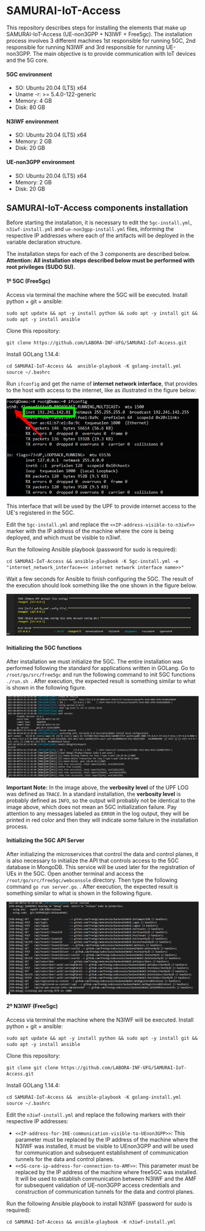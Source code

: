 # SAMURAI-IoT-Access
This repository describes steps for installing the elements that make up SAMURAI-IoT-Access (UE-non3GPP + N3IWF + Free5gc). The installation process involves 3 different machines 1st responsible for running 5GC, 2nd responsible for running N3IWF and 3rd responsible for running UE-non3GPP. The main objective is to provide communication with IoT devices and the 5G core.

#### 5GC environment
* SO: Ubuntu 20.04 (LTS) x64
* Uname -r: >= 5.4.0-122-generic
* Memory: 4 GB
* Disk: 80 GB

#### N3IWF environment
* SO: Ubuntu 20.04 (LTS) x64
* Memory: 2 GB
* Disk: 20 GB

#### UE-non3GPP environment
* SO: Ubuntu 20.04 (LTS) x64
* Memory: 2 GB
* Disk: 20 GB

## SAMURAI-IoT-Access components installation

Before starting the installation, it is necessary to edit the ```5gc-install.yml```, ```n3iwf-install.yml``` and ```ue-non3gpp-install.yml``` files, informing the respective IP addresses where each of the artifacts will be deployed in the variable declaration structure.

The installation steps for each of the 3 components are described below. 
**Attention: All installation steps described below must be performed with root privileges (SUDO SU).**


#### 1º 5GC (Free5gc)
Access via terminal the machine where the 5GC will be executed. 
Install python + git + ansible:
```
sudo apt update && apt -y install python && sudo apt -y install git && sudo apt -y install ansible
```

Clone this repository:
```
git clone https://github.com/LABORA-INF-UFG/SAMURAI-IoT-Access.git
```

Install GOLang 1.14.4:
```
cd SAMURAI-IoT-Access &&  ansible-playbook -K golang-install.yml
source ~/.bashrc
```

Run ```ifconfig``` and get the name of **internet network interface**, that provides to the host with access to the internet, like as illustrated in the figure below:
<p align="center">
    <img src="images/if_config.png"/> 
</p>

This interface that will be used by the UPF to provide internet access to the UE's registered in the 5GC.

Edit the ```5gc-install.yml``` and replace the ```<<IP-address-visible-to-n3iwf>>``` marker with the IP address of the machine where the core is being deployed, and which must be visible to n3iwf.

Run the following Ansible playbook (password for sudo is required):
```
cd SAMURAI-IoT-Access && ansible-playbook -K 5gc-install.yml -e  "internet_network_interface=<< internet network interface name>>"
```

Wait a few seconds for Ansible to finish configuring the 5GC. The result of the execution should look something like the one shown in the figure below.
<p align="center">
    <img src="images/5gc_ansible_result.png"/> 
</p>

#### Initializing the 5GC functions
After installation we must initialize the 5GC. The entire installation was performed following the standard for applications written in GOLang. Go to `` /root/go/src/free5gc `` and run the following command to init 5GC functions ``./run.sh ``. After execution, the expected result is something similar to what is shown in the following figure.
<p align="center">
    <img src="images/5gc_start.png"/> 
</p>

**Important Note:** In the image above, the __verbosity level__ of the UPF LOG was defined as ``TRACE``. In a standard installation, the __verbosity level__ is probably defined as ``INFO``, so the output will probably not be identical to the image above, which does not mean an 5GC initialization failure. Pay attention to any messages labeled as ``ERROR`` in the log output, they will be printed in red color and then they will indicate some failure in the installation process.

#### Initializing the 5GC API Server
After initializing the microservices that control the data and control planes, it is also necessary to initialize the API that controls access to the 5GC database in MongoDB. This service will be used later for the registration of UEs in the 5GC.  Open another terminal and access the  `` /root/go/src/free5gc/webconsole `` directory. Then type the following command  `` go run server.go ``. . After execution, the expected result is something similar to what is shown in the following figure.
<p align="center">
    <img src="images/5gc_api_start.png"/> 
</p>

#### 2º N3IWF (Free5gc)
Access via terminal the machine where the N3IWF will be executed. 
Install python + git + ansible:
```
sudo apt update && apt -y install python && sudo apt -y install git && sudo apt -y install ansible
```

Clone this repository:
```
git clone git clone https://github.com/LABORA-INF-UFG/SAMURAI-IoT-Access.git
```

Install GOLang 1.14.4:
```
cd SAMURAI-IoT-Access &&  ansible-playbook -K golang-install.yml
source ~/.bashrc
```

Edit the ```n3iwf-install.yml``` and replace the following markers with their respective IP addresses:
* ```<<IP-address-for-IKE-communication-visible-to-UEnon3GPP>>```: This parameter must be replaced by the IP address of the machine where the N3IWF was installed, it must be visible to UEnon3GPP and will be used for communication and subsequent establishment of communication tunnels for the data and control planes. 
* ```<<5G-core-ip-address-for-connection-to-AMF>>```: This parameter must be replaced by the IP address of the machine where free5GC was installed. It will be used to establish communication between N3IWF and the AMF for subsequent validation of UE-non3GPP access credentials and construction of communication tunnels for the data and control planes. 

Run the following Ansible playbook to install N3IWF (password for sudo is required):
```
cd SAMURAI-IoT-Access && ansible-playbook -K n3iwf-install.yml
```